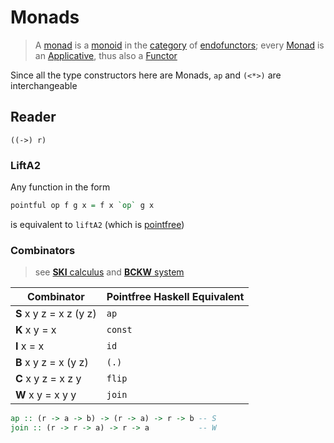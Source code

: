 # Monads

> A [monad](https://en.wikipedia.org/wiki/Monad_(category_theory)) is a [monoid](https://en.wikipedia.org/wiki/Monoid_(category_theory)) in the [category](https://en.wikipedia.org/wiki/Category_(mathematics)) of [endofunctors](https://en.wikipedia.org/wiki/Category_(mathematics)); every [Monad](https://wiki.haskell.org/Typeclassopedia#Monad) is an [Applicative](https://wiki.haskell.org/Typeclassopedia#Applicative), thus also a [Functor](https://wiki.haskell.org/Typeclassopedia#Functor)

Since all the type constructors here are Monads, `ap` and `(<*>)` are interchangeable

## Reader
```
((->) r)
```

### LiftA2

Any function in the form

```hs
pointful op f g x = f x `op` g x
```

is  equivalent to `liftA2` (which is [pointfree](https://wiki.haskell.org/Pointfree))

### Combinators

> see [**SKI** calculus](https://en.wikipedia.org/wiki/SKI_combinator_calculus) and [**BCKW** system](https://en.wikipedia.org/wiki/B%2C_C%2C_K%2C_W_system)

| Combinator | Pointfree Haskell Equivalent |
| - | - |
| **S** x y z = x z (y z) | `ap` |
| **K** x y = x | `const` |
| **I** x = x | `id` |
| **B** x y z = x (y z) | `(.)` |
| **C** x y z = x z y | `flip` |
| **W** x y = x y y | `join` |

```hs
ap :: (r -> a -> b) -> (r -> a) -> r -> b -- S
join :: (r -> r -> a) -> r -> a           -- W
```